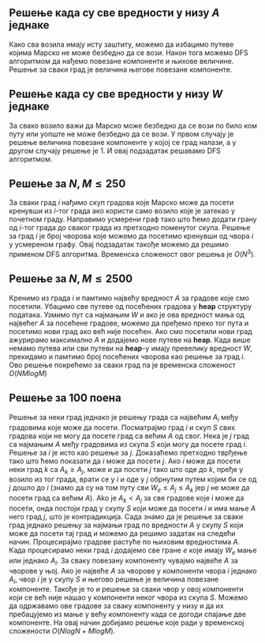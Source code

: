 ## Решење када су све вредности у низу $A$ једнаке
Како сва возила имају исту заштиту, можемо да избацимо путеве којима Марско не може безбедно да се вози. Након тога можемо DFS алгоритмом да нађемо повезане компоненте и њихове величине. Решење за сваки град је величина његове повезане компоненте.

## Решење када су све вредности у низу $W$ једнаке
За свако возило важи да Марско може безбедно да се вози по било ком путу или уопште не може безбедно да се вози. У првом случају је решење величина повезане компоненте у којој се град налази, а у другом случају решење је 1. И овај подзадатак решавамо DFS алгоритмом.

## Решење за $N, M \leq 250$
За сваки град $i$ нађимо скуп градова које Марско може да посети кренувши из $i$-тог града ако користи само возило које је затекао у почетном граду. Направимо усмерени граф тако што ћемо додати грану од $i$-тог града до сваког града из претходно поменутог скупа. Решење за град $i$ је број чворова које можемо да посетимо кренувши од чвора $i$ у усмереном графу. Овај подзадатак такође можемо да решимо применом DFS алгоритма. Временска сложеност овог решења је $O(N^3)$.

## Решење за $N, M \leq 2500$
Кренимо из града $i$ и памтимо највећу вредност $A$ за градове које смо посетили. Убацимо све путеве од посећених градова у **heap** структуру података. Узмимо пут са најмањим $W$ и ако је ова вредност мања од највећег $A$ за посећене градове, можемо да пређемо преко тог пута и посетимо нови град ако већ није посећен. Ако смо посетили нови град ажурирамо максимално $A$ и додајемо нове путеве на **heap**. Када више немамо путева или сви путеви на **heap**-у имају превелику вредност $W$, прекидамо и памтимо број посећених чворова као решење за град $i$. Ово решење покрећемо за сваки град па је временска сложеност $O(NMlogM)$

## Решење за 100 поена
Решење за неки град једнако је решењу града са највећим $A_i$ међу градовима које може да посети. Посматрајмо град $i$ и скуп $S$ свих градова који не могу да посете град са већим $A$ од свог. Нека је $j$ град са најмањим $A$ међу градовима из скупа $S$ који могу да посете град $i$. Решење за $i$ је исто као решење за $j$. Доказаћемо претходно тврђење тако што ћемо показати да $i$ може да посети $j$. Ако $i$ може да посети неки град $k$ са $A_k \geq A_j$, може и да посети $j$ тако што оде до $k$, пређе у возило из тог града, врати се у $i$ и оде у $j$ обрнутим путем којим би се од $j$ дошло до $i$ (знамо да су на том путу сви $W_e \leq A_j \leq A_k$ јер $j$ не може да посети град са већим $A$). Ako je $A_k < A_j$ за све градове које $i$ може да посети, онда постоји град у скупу $S$ који може да посети $i$ и има мање $A$ него град $j$, што је контрадикција. Сада знамо да је решење за сваки град једнако решењу за најмањи град по вредности $A$ у скупу $S$ који може да посети тај град и можемо да решимо задатак на следећи начин. Процесирајмо градове растуће по њиховим вредностима $A$. Када процесирамо неки град $i$ додајемо све гране $e$ које имају $W_e$ мање или једнако $A_i$. За сваку повезану компоненту чувајмо највеће $A$ за чворове у њој. Ако је највеће $A$ за чворове у компоненти чвора $i$ једнако $A_i$, чвор $i$ је у скупу $S$ и његово решење је величина повезане компоненте. Такође је то и решење за сваки чвор у овој компоненти који се већ није нашао у компоненти неког чвора из скупа $S$. Moжемо да одржавамо ове градове за сваку компоненту у низу и да их пребацујемо из мање у већу компоненту када се догоди спајање две компоненте. На овај начин добијамо решење које ради у временској сложености $O(NlogN + MlogM)$.
